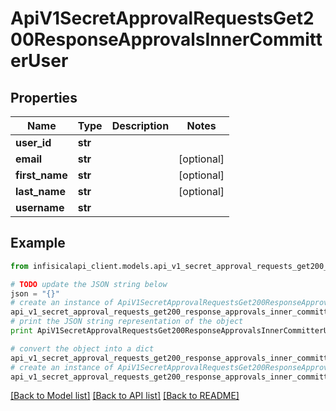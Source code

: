# ApiV1SecretApprovalRequestsGet200ResponseApprovalsInnerCommitterUser


## Properties
Name | Type | Description | Notes
------------ | ------------- | ------------- | -------------
**user_id** | **str** |  | 
**email** | **str** |  | [optional] 
**first_name** | **str** |  | [optional] 
**last_name** | **str** |  | [optional] 
**username** | **str** |  | 

## Example

```python
from infisicalapi_client.models.api_v1_secret_approval_requests_get200_response_approvals_inner_committer_user import ApiV1SecretApprovalRequestsGet200ResponseApprovalsInnerCommitterUser

# TODO update the JSON string below
json = "{}"
# create an instance of ApiV1SecretApprovalRequestsGet200ResponseApprovalsInnerCommitterUser from a JSON string
api_v1_secret_approval_requests_get200_response_approvals_inner_committer_user_instance = ApiV1SecretApprovalRequestsGet200ResponseApprovalsInnerCommitterUser.from_json(json)
# print the JSON string representation of the object
print ApiV1SecretApprovalRequestsGet200ResponseApprovalsInnerCommitterUser.to_json()

# convert the object into a dict
api_v1_secret_approval_requests_get200_response_approvals_inner_committer_user_dict = api_v1_secret_approval_requests_get200_response_approvals_inner_committer_user_instance.to_dict()
# create an instance of ApiV1SecretApprovalRequestsGet200ResponseApprovalsInnerCommitterUser from a dict
api_v1_secret_approval_requests_get200_response_approvals_inner_committer_user_from_dict = ApiV1SecretApprovalRequestsGet200ResponseApprovalsInnerCommitterUser.from_dict(api_v1_secret_approval_requests_get200_response_approvals_inner_committer_user_dict)
```
[[Back to Model list]](../README.md#documentation-for-models) [[Back to API list]](../README.md#documentation-for-api-endpoints) [[Back to README]](../README.md)


